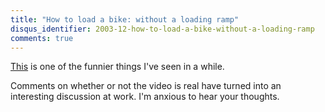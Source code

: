 ```yaml
---
title: "How to load a bike: without a loading ramp"
disqus_identifier: 2003-12-how-to-load-a-bike-without-a-loading-ramp
comments: true
---
```


[This][1] is one of the funnier things I've seen in a while.

Comments on whether or not the video is real have turned into an interesting discussion at work. I'm anxious to hear your thoughts.

[1]:/uploads/2003/12/loadingthebike.mpeg
